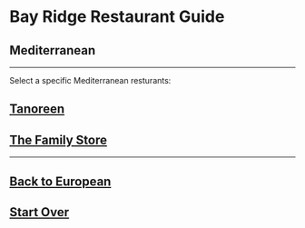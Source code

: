 # Bay Ridge Restaurant Guide
## Mediterranean
---
Select a specific Mediterranean resturants:
## [Tanoreen](http://tanoreen.com/)
## [The Family Store](http://familystorecooks.com/)
---
## [Back to European](european.md) 
## [Start Over](../home.md)